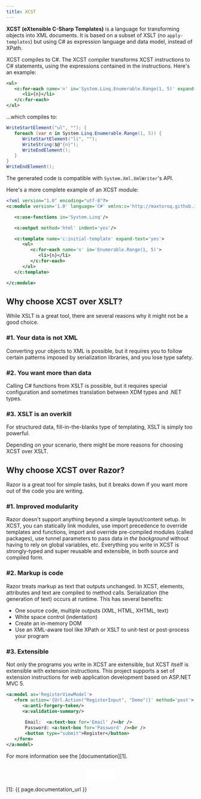 ```yaml
---
title: XCST
---
```


**XCST (eXtensible C-Sharp Templates)** is a language for transforming objects into XML documents. It is based on a subset of XSLT (no `apply-templates`) but using C# as expression language and data model, instead of XPath.

XCST compiles to C#. The XCST compiler transforms XCST instructions to C# statements, using the expressions contained in the instructions. Here's an example:

```xml
<ul>
   <c:for-each name='n' in='System.Linq.Enumerable.Range(1, 5)' expand-text='yes'>
      <li>{n}</li>
   </c:for-each>
</ul>
```

...which compiles to:

```csharp
WriteStartElement("ul", ""); {
   foreach (var n in System.Linq.Enumerable.Range(1, 5)) {
      WriteStartElement("li", "");
      WriteString($@"{n}");
      WriteEndElement();
   }
}
WriteEndElement();
```

The generated code is compatible with `System.Xml.XmlWriter`'s API.

Here's a more complete example of an XCST module:

```xml
<?xml version="1.0" encoding="utf-8"?>
<c:module version='1.0' language='C#' xmlns:c='http://maxtoroq.github.io/XCST'>

   <c:use-functions in='System.Linq'/>

   <c:output method='html' indent='yes'/>

   <c:template name='c:initial-template' expand-text='yes'>
      <ul>
         <c:for-each name='n' in='Enumerable.Range(1, 5)'>
            <li>{n}</li>
         </c:for-each>
      </ul>
   </c:template>

</c:module>
```

Why choose XCST over XSLT?
--------------------------
While XSLT is a great tool, there are several reasons why it might not be a good choice.

### #1. Your data is not XML

Converting your objects to XML is possible, but it requires you to follow certain patterns imposed by serialization libraries, and you lose type safety.

### #2. You want more than data

Calling C# functions from XSLT is possible, but it requires special configuration and sometimes translation between XDM types and .NET types.

### #3. XSLT is an overkill

For structured data, fill-in-the-blanks type of templating, XSLT is simply too powerful.

Depending on your scenario, there might be more reasons for choosing XCST over XSLT.

Why choose XCST over Razor?
---------------------------
Razor is a great tool for simple tasks, but it breaks down if you want more out of the code you are writing.

### #1. Improved modularity

Razor doesn't support anything beyond a simple layout/content setup. In XCST, you can statically link modules, use import precedence to override templates and functions, import and override pre-compiled modules (called packages), use tunnel parameters to pass data *in the background* without having to rely on global variables, etc. Everything you write in XCST is strongly-typed and super reusable and extensible, in both source and compiled form.

### #2. Markup is code

Razor treats markup as text that outputs unchanged. In XCST, elements, attributes and text are compiled to method calls. Serialization (the generation of text) occurs at runtime. This has several benefits:

- One source code, multiple outputs (XML, HTML, XHTML, text)
- White space control (indentation)
- Create an in-memory DOM
- Use an XML-aware tool like XPath or XSLT to unit-test or post-process your program

### #3. Extensible

Not only the programs you write in XCST are extensible, but XCST itself is extensible with extension instructions. This project supports a set of extension instructions for web application development based on ASP.NET MVC 5.

```xml
<a:model as='RegisterViewModel'>
   <form action='{Url.Action("RegisterInput", "Demo")}' method='post'>
      <a:anti-forgery-token/>
      <a:validation-summary/>
   
       Email:  <a:text-box for='Email' /><br />
       Password: <a:text-box for='Password' /><br />
       <button type="submit">Register</button>
   </form>
</a:model>
```

For more information see the [documentation][1].

<div style="text-align: center; margin-top: 2em">
   <iframe src="/github-btn.html?user={{site.github.owner_name}}&repo=XCST&type=star&size=large" frameborder="0" scrolling="0" width="80px" height="30px"></iframe>
</div>

[1]: {{ page.documentation_url }}
